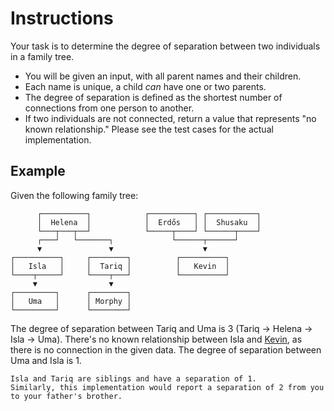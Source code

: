 # Instructions

Your task is to determine the degree of separation between two individuals in a family tree.

- You will be given an input, with all parent names and their children.
- Each name is unique, a child _can_ have one or two parents.
- The degree of separation is defined as the shortest number of connections from one person to another.
- If two individuals are not connected, return a value that represents "no known relationship."
  Please see the test cases for the actual implementation.

## Example

Given the following family tree:

```text
      ┌──────────┐            ┌──────────┐ ┌───────────┐
      │  Helena  │            │  Erdős   │ │  Shusaku  │
      └───┬───┬──┘            └─────┬────┘ └──────┬────┘
      ┌───┘   └───────┐             └──────┬──────┘
      ▼               ▼                    ▼
┌──────────┐     ┌────────┐          ┌──────────┐
│   Isla   │     │  Tariq │          │   Kevin  │
└────┬─────┘     └────┬───┘          └──────────┘
     ▼                ▼
┌─────────┐      ┌────────┐
│   Uma   │      │ Morphy │
└─────────┘      └────────┘
```

The degree of separation between Tariq and Uma is 3 (Tariq → Helena → Isla → Uma).
There's no known relationship between Isla and [Kevin][six-bacons], as there is no connection in the given data.
The degree of separation between Uma and Isla is 1.

```exercism/note
Isla and Tariq are siblings and have a separation of 1.
Similarly, this implementation would report a separation of 2 from you to your father's brother.
```

[six-bacons]: https://en.m.wikipedia.org/wiki/Six_Degrees_of_Kevin_Bacon
